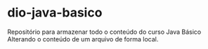 # dio-java-basico
Repositório para armazenar todo o conteúdo do curso Java Básico
Alterando o conteúdo de um arquivo de forma local.

